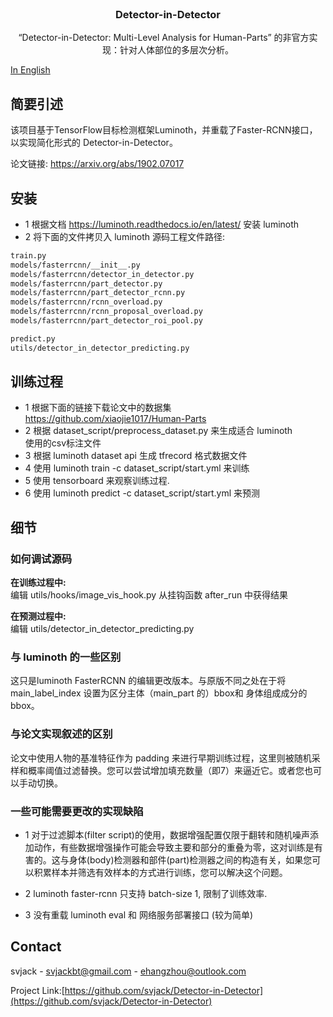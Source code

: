 <!-- PROJECT LOGO -->
<br />
<p align="center">
  <h3 align="center">Detector-in-Detector</h3>

  <p align="center">
  “Detector-in-Detector: Multi-Level Analysis for Human-Parts” 的非官方实现：针对人体部位的多层次分析。
    <br />
  </p>
</p>

[In English](README_EN.md)

## 简要引述
该项目基于TensorFlow目标检测框架Luminoth，并重载了Faster-RCNN接口，以实现简化形式的 Detector-in-Detector。 <br>

论文链接: https://arxiv.org/abs/1902.07017<br>

## 安装
* 1 根据文档 https://luminoth.readthedocs.io/en/latest/ 安装 luminoth <br>
* 2 将下面的文件拷贝入 luminoth 源码工程文件路径:<br>

```bash
train.py
models/fasterrcnn/__init__.py
models/fasterrcnn/detector_in_detector.py
models/fasterrcnn/part_detector.py
models/fasterrcnn/part_detector_rcnn.py
models/fasterrcnn/rcnn_overload.py
models/fasterrcnn/rcnn_proposal_overload.py
models/fasterrcnn/part_detector_roi_pool.py
```

```bash
predict.py
utils/detector_in_detector_predicting.py
```

## 训练过程
* 1 根据下面的链接下载论文中的数据集<br>
 https://github.com/xiaojie1017/Human-Parts<br>
* 2 根据 dataset_script/preprocess_dataset.py 来生成适合 luminoth<br>
 使用的csv标注文件<br>
* 3 根据 luminoth dataset api 生成 tfrecord 格式数据文件<br>
* 4 使用 luminoth train -c dataset_script/start.yml 来训练 <br>
* 5 使用 tensorboard 来观察训练过程.<br>
* 6 使用 luminoth predict -c dataset_script/start.yml 来预测 <br>

## 细节
### 如何调试源码
 <b>在训练过程中:</b><br>
编辑 utils/hooks/image_vis_hook.py 从挂钩函数 after_run 中获得结果 <br>

 <b>在预测过程中:</b><br>
编辑 utils/detector_in_detector_predicting.py<br>

### 与 luminoth 的一些区别
这只是luminoth FasterRCNN 的编辑更改版本。与原版不同之处在于将 main_label_index 设置为区分主体（main_part 的）bbox和 身体组成成分的 bbox。<br/>

### 与论文实现叙述的区别
论文中使用人物的基准特征作为 padding 来进行早期训练过程，这里则被随机采样和概率阈值过滤替换。您可以尝试增加填充数量（即7）来逼近它。或者您也可以手动切换。<br/>

### 一些可能需要更改的实现缺陷
* 1 对于过滤脚本(filter script)的使用，数据增强配置仅限于翻转和随机噪声添加动作，有些数据增强操作可能会导致主要和部分的重叠为零，这对训练是有害的。这与身体(body)检测器和部件(part)检测器之间的构造有关，如果您可以积累样本并筛选有效样本的方式进行训练，您可以解决这个问题。<br/>

* 2 luminoth faster-rcnn 只支持 batch-size 1, 限制了训练效率.<br>

* 3 没有重载 luminoth eval 和 网络服务部署接口 (较为简单)<br>


<!-- CONTACT -->
## Contact

<!--
Your Name - [@your_twitter](https://twitter.com/your_username) - email@example.com
-->
svjack - svjackbt@gmail.com - ehangzhou@outlook.com

<!--
Project Link: [https://github.com/your_username/repo_name](https://github.com/your_username/repo_name)
-->
Project Link:[https://github.com/svjack/Detector-in-Detector](https://github.com/svjack/Detector-in-Detector)
